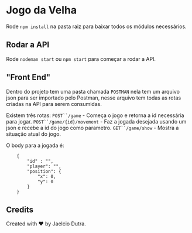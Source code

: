 # Jogo da Velha

Rode `npm install` na pasta raiz para baixar todos os módulos necessários.

## Rodar a API

Rode `nodeman start` ou `npm start` para começar a rodar a API.

## "Front End"

Dentro do projeto tem uma pasta chamada `POSTMAN` nela tem um arquivo json para ser importado pelo Postman, nesse arquivo tem todas as rotas criadas na API para serem consumidas.

Existem três rotas:
 `POST``/game` - Começa o jogo e retorna a id necessária para jogar.
 `POST``/game/{id}/movement` - Faz a jogada desejada usando um json e recebe a id do jogo como parametro.
 `GET``/game/show` - Mostra a situação atual do jogo.

O body para a jogada é:
```
    {
        "id" : "",
        "player": "",
        "position": {
            "x": 0,
            "y": 0
        }
    }
```

## Credits

Created with :heart: by Jaelcio Dutra.
